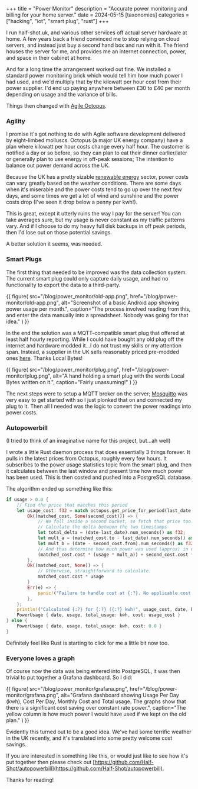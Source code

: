 +++
title = "Power Monitor"
description = "Accurate power monitoring and billing for your home server."
date = 2024-05-15
[taxonomies]
categories = ["hacking", "iot", "smart plug", "rust"]
+++

I run half-shot.uk, and various other services off actual server hardware at home. A few years back a friend convinced me to stop relying
on cloud servers, and instead just buy a second hand box and run with it. The friend houses the server for me, and provides me an internet
connection, power, and space in their cabinet at home.

And for a long time the arrangement worked out fine. We installed a standard power monitoring brick which would tell him how much power
I had used, and we'd multiply that by the kilowatt per hour cost from their power supplier. I'd end up paying anywhere between
£30 to £40 per month depending on usage and the variance of bills.

Things then changed with [Agile Octopus](https://octopus.energy/smart/agile/).

### Agility

I promise it's got nothing to do with Agile software development delivered by eight-limbed molluscs. Octopus (a major UK energy company)
have a plan where kilowatt per hour costs change every half hour. The customer is notified a day or so before, so they can plan to eat their 
dinner earlier/later or generally plan to use energy in off-peak sessions; The intention to balance out power demand across the UK.

Because the UK has a pretty sizable [renewable energy](https://grid.iamkate.com/) sector, power costs can vary greatly based on the weather
conditions. There are some days when it's miserable and the power costs tend to go up over the next few days, and some times we get a lot of
wind and sunshine and the power costs drop (I've seen it drop below a penny per kwh!).

This is great, except it utterly ruins the way I pay for the server! You can take averages sure, but my usage is never constant as my
traffic patterns vary. And if I choose to do my heavy full disk backups in off peak periods, then I'd lose out on those potential savings.

A better solution it seems, was needed.

### Smart Plugs

The first thing that needed to be improved was the data collection system. The current smart plug could only capture daily usage,
and had no functionality to export the data to a third-party. 

{{ figure(
    src="/blog/power_monitor/old-app.png",
    href="/blog/power-monitor/old-app.png",
    alt="Screenshot of a basic Android app showing power usage per month.",
    caption="The process involved reading from this, and enter the data manually into a spreadsheet. Nobody was going for that idea."
) }}

In the end the solution was a MQTT-compatible smart plug that offered at least half hourly reporting. While I could have
bought any old plug off the internet and hardware modded it...I do not trust my skills or my attention span. Instead,
a supplier in the UK sells reasonably priced pre-modded ones [here](https://www.mylocalbytes.com/products/smart-plug-pm?variant=41600621510847).
Thanks Local Bytes!

{{ figure(
    src="/blog/power_monitor/plug.png",
    href="/blog/power-monitor/plug.png",
    alt="A hand holding a smart plug with the words Local Bytes written on it.",
    caption="Fairly unassuming!"
) }}


The next steps were to setup a MQTT broker on the server; [Mosquitto](https://mosquitto.org/) was very easy to get started with
so I just plonked that on and connected my plug to it. Then all I needed was the logic to convert the power readings into power costs.

### Autopowerbill

(I tried to think of an imaginative name for this project, but...ah well)

I wrote a little Rust daemon process that does essentially 3 things forever. It pulls in the latest prices from Octopus, roughly
every few hours. It subscribes to the power usage statistics topic from the smart plug, and then it calculates between the last
window and present time how much power has been used. This is then costed and pushed into a PostgreSQL database.

The algorithm ended up something like this:

```rust
if usage > 0.0 {
    // Find the price that matches this period
    let usage_cost: f32 = match octopus.get_price_for_period(last_date, date).await {
        Ok((matched_cost, Some(second_cost))) => {
            // We fall inside a second bucket, so fetch that price too.
            // Calculate the delta between the two timestamps
            let total_delta = (date-last_date).num_seconds() as f32;
            let mult_a = (matched_cost.to - last_date).num_seconds() as f32 / total_delta;
            let mult_b = (date - second_cost.from).num_seconds() as f32  / total_delta;
            // And thus determine how much power was used (approx) in each period.
            (matched_cost.cost * (usage * mult_a)) + second_cost.cost * (usage * mult_b)
        },
        Ok((matched_cost, None)) => {
            // Otherwise, straightforward to calculate.
            matched_cost.cost * usage
        }
        Err(e) => {
            panic!("Failure to handle cost at {:?}. No applicable cost found: {:}", date, e)
        },
    };
    println!("Calculated {:?} for {:?} ({:?} kwh)", usage_cost, date, kwh);
    PowerUsage { date, usage, total_usage: kwh, cost: usage_cost }
} else {
    PowerUsage { date, usage, total_usage: kwh, cost: 0.0 }
}
```

Definitely feel like Rust is starting to click for me a little bit now too.

### Everyone loves a graph

Of course now the data was being entered into PostgreSQL, it was then trivial to put together a Grafana dashboard. So I did:

{{ figure(
    src="/blog/power_monitor/grafana.png",
    href="/blog/power-monitor/grafana.png",
    alt="Grafana dashboard showing Usage Per Day (kwh), Cost Per Day, Monthly Cost and Total usage. The graphs show that there is a significant cost saving over constant rate power.",
    caption="The yellow column is how much power I would have used if we kept on the old plan."
) }}

Evidently this turned out to be a good idea. We've had some terrific weather in the UK recently, and it's translated into some pretty
welcome cost savings.

If you are interested in something like this, or would just like to see how it's put together then please check out [https://github.com/Half-Shot/autopowerbill](https://github.com/Half-Shot/autopowerbill).

Thanks for reading!
